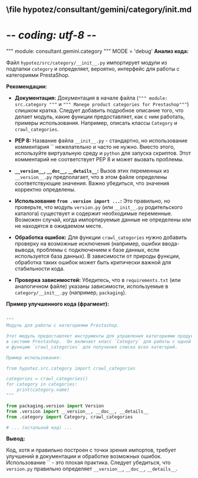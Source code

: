 ## \file hypotez/consultant/gemini/category/__init__.md
# -*- coding: utf-8 -*-

""" module: consultant.gemini.category """
MODE = 'debug'
**Анализ кода:**

Файл `hypotez/src/category/__init__.py` импортирует модули из подпапки `category` и определяет, вероятно, интерфейс для работы с категориями PrestaShop.

**Рекомендации:**

* **Документация:** Документация в начале файла (`""" module: src.category """` и `""" Manege product categories for Prestashop"""`) слишком кратка.  Следует добавить подробное описание того, что делает модуль, какие функции предоставляет, как с ним работать, примеры использования.  Например, описать классы `Category` и `crawl_categories`.

* **PEP 8:**  Название файла `__init__.py` -  стандартно, но использование комментария `` нежелательно и часто не нужно.  Вместо этого, используйте виртуальную среду и `python` для запуска скриптов. Этот комментарий не соответствует PEP 8 и может вызвать проблемы.

* **`__version__`, `__doc__`, `__details__`:**  Вызов этих переменных из `__version__.py` предполагает, что в этом файле определены соответствующие значения.  Важно убедиться, что значения корректно определены.

* **Использование `from .version import ...`:**  Это правильно, но проверьте, что модуль `version.py` (или `__init__.py` родительского каталога) существует и содержит необходимые переменные.  Возможен случай, когда импортируемые данные не определены или не находятся в ожидаемом месте.

* **Обработка ошибок:**  Для функции `crawl_categories` нужно добавить проверку на возможные исключения (например, ошибки ввода-вывода, проблемы с подключением к базе данных, если используется база данных).  В зависимости от природы функции, обработка таких ошибок может быть критически важной для стабильности кода.

* **Проверка зависимостей:** Убедитесь, что в `requirements.txt` (или аналогичном файле) указаны зависимости, используемые в `category/__init__.py` (например, `packaging`).


**Пример улучшенного кода (фрагмент):**

```python

"""
Модуль для работы с категориями Prestashop.

Этот модуль предоставляет инструменты для управления категориями продуктов
в системе Prestashop.  Он включает класс `Category` для работы с одной категорией
и функцию `crawl_categories` для получения списка всех категорий.

Пример использования:

from hypotez.src.category import crawl_categories

categories = crawl_categories()
for category in categories:
    print(category.name)
"""

from packaging.version import Version
from .version import __version__, __doc__, __details__
from .category import Category, crawl_categories

# ... (остальной код) ...

```


**Вывод:**

Код, хотя и правильно построен с точки зрения импортов, требует улучшений в документации и обработке возможных ошибок.  Использование `` - это плохая практика. Следует убедиться, что `version.py` правильно определяет `__version__`, `__doc__`, `__details__`.
